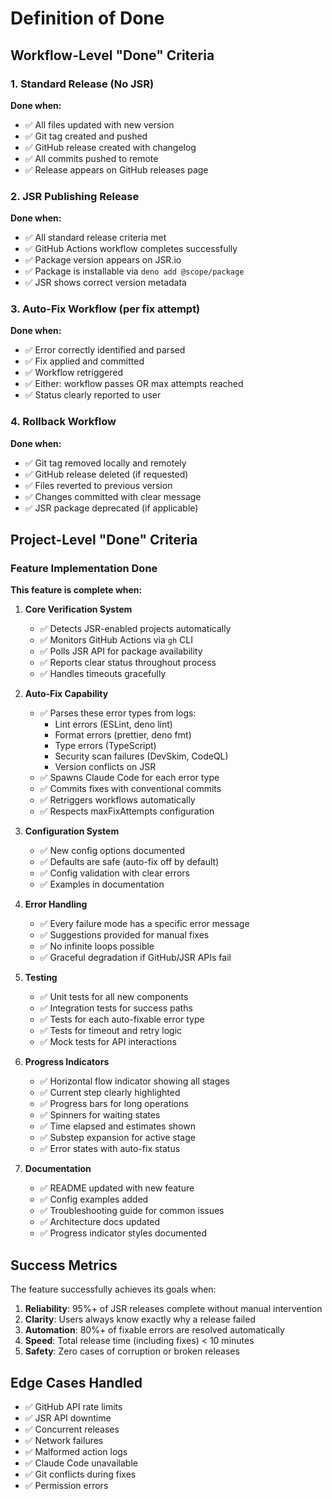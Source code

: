 # Definition of Done

## Workflow-Level "Done" Criteria

### 1. Standard Release (No JSR)

**Done when:**

- ✅ All files updated with new version
- ✅ Git tag created and pushed
- ✅ GitHub release created with changelog
- ✅ All commits pushed to remote
- ✅ Release appears on GitHub releases page

### 2. JSR Publishing Release

**Done when:**

- ✅ All standard release criteria met
- ✅ GitHub Actions workflow completes successfully
- ✅ Package version appears on JSR.io
- ✅ Package is installable via `deno add @scope/package`
- ✅ JSR shows correct version metadata

### 3. Auto-Fix Workflow (per fix attempt)

**Done when:**

- ✅ Error correctly identified and parsed
- ✅ Fix applied and committed
- ✅ Workflow retriggered
- ✅ Either: workflow passes OR max attempts reached
- ✅ Status clearly reported to user

### 4. Rollback Workflow

**Done when:**

- ✅ Git tag removed locally and remotely
- ✅ GitHub release deleted (if requested)
- ✅ Files reverted to previous version
- ✅ Changes committed with clear message
- ✅ JSR package deprecated (if applicable)

## Project-Level "Done" Criteria

### Feature Implementation Done

**This feature is complete when:**

1. **Core Verification System**
   - ✅ Detects JSR-enabled projects automatically
   - ✅ Monitors GitHub Actions via `gh` CLI
   - ✅ Polls JSR API for package availability
   - ✅ Reports clear status throughout process
   - ✅ Handles timeouts gracefully

2. **Auto-Fix Capability**
   - ✅ Parses these error types from logs:
     - Lint errors (ESLint, deno lint)
     - Format errors (prettier, deno fmt)
     - Type errors (TypeScript)
     - Security scan failures (DevSkim, CodeQL)
     - Version conflicts on JSR
   - ✅ Spawns Claude Code for each error type
   - ✅ Commits fixes with conventional commits
   - ✅ Retriggers workflows automatically
   - ✅ Respects maxFixAttempts configuration

3. **Configuration System**
   - ✅ New config options documented
   - ✅ Defaults are safe (auto-fix off by default)
   - ✅ Config validation with clear errors
   - ✅ Examples in documentation

4. **Error Handling**
   - ✅ Every failure mode has a specific error message
   - ✅ Suggestions provided for manual fixes
   - ✅ No infinite loops possible
   - ✅ Graceful degradation if GitHub/JSR APIs fail

5. **Testing**
   - ✅ Unit tests for all new components
   - ✅ Integration tests for success paths
   - ✅ Tests for each auto-fixable error type
   - ✅ Tests for timeout and retry logic
   - ✅ Mock tests for API interactions

6. **Progress Indicators**
   - ✅ Horizontal flow indicator showing all stages
   - ✅ Current step clearly highlighted
   - ✅ Progress bars for long operations
   - ✅ Spinners for waiting states
   - ✅ Time elapsed and estimates shown
   - ✅ Substep expansion for active stage
   - ✅ Error states with auto-fix status

7. **Documentation**
   - ✅ README updated with new feature
   - ✅ Config examples added
   - ✅ Troubleshooting guide for common issues
   - ✅ Architecture docs updated
   - ✅ Progress indicator styles documented

## Success Metrics

The feature successfully achieves its goals when:

1. **Reliability**: 95%+ of JSR releases complete without manual intervention
2. **Clarity**: Users always know exactly why a release failed
3. **Automation**: 80%+ of fixable errors are resolved automatically
4. **Speed**: Total release time (including fixes) < 10 minutes
5. **Safety**: Zero cases of corruption or broken releases

## Edge Cases Handled

- ✅ GitHub API rate limits
- ✅ JSR API downtime
- ✅ Concurrent releases
- ✅ Network failures
- ✅ Malformed action logs
- ✅ Claude Code unavailable
- ✅ Git conflicts during fixes
- ✅ Permission errors
